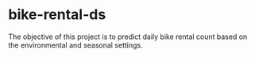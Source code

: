 # bike-rental-ds
The objective of this project is to predict daily bike rental count based on the environmental and seasonal settings.
